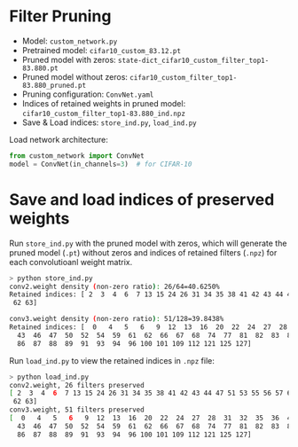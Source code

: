 # Filter Pruning

- Model: `custom_network.py`
- Pretrained model: `cifar10_custom_83.12.pt`
- Pruned model with zeros: `state-dict_cifar10_custom_filter_top1-83.880.pt`
- Pruned model without zeros: `cifar10_custom_filter_top1-83.880_pruned.pt`
- Pruning configuration: `ConvNet.yaml`
- Indices of retained weights in pruned model: `cifar10_custom_filter_top1-83.880_ind.npz`
- Save & Load indices: `store_ind.py`, `load_ind.py`

Load network architecture:
```python
from custom_network import ConvNet
model = ConvNet(in_channels=3)  # for CIFAR-10
```

# Save and load indices of preserved weights

Run `store_ind.py` with the pruned model with zeros, which will generate the pruned model (`.pt`) without zeros and indices of retained filters (`.npz`) for each convolutioanl weight matrix.

```sh
> python store_ind.py
conv2.weight density (non-zero ratio): 26/64=40.6250%
Retained indices: [ 2  3  4  6  7 13 15 24 26 31 34 35 38 41 42 43 44 47 51 53 55 56 57 60
 62 63]

conv3.weight density (non-zero ratio): 51/128=39.8438%
Retained indices: [  0   4   5   6   9  12  13  16  20  22  24  27  28  31  32  35  36  40
  43  46  47  50  52  54  59  61  62  66  67  68  74  77  81  82  83  85
  86  87  88  89  91  93  94  96 100 101 109 112 121 125 127]
```

Run `load_ind.py` to view the retained indices in `.npz` file:
```sh
> python load_ind.py
conv2.weight, 26 filters preserved
[ 2  3  4  6  7 13 15 24 26 31 34 35 38 41 42 43 44 47 51 53 55 56 57 60
 62 63]
conv3.weight, 51 filters preserved
[  0   4   5   6   9  12  13  16  20  22  24  27  28  31  32  35  36  40
  43  46  47  50  52  54  59  61  62  66  67  68  74  77  81  82  83  85
  86  87  88  89  91  93  94  96 100 101 109 112 121 125 127]
```
